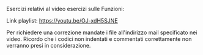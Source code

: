 Esercizi relativi al video esercizi sulle Funzioni:

Link playlist: https://youtu.be/OJ-xdH5SJNE

Per richiedere una correzione mandate i file all'indirizzo mail specificato nei video. Ricordo che i codici non indentati e commentati correttamente non verranno presi in considerazione.
